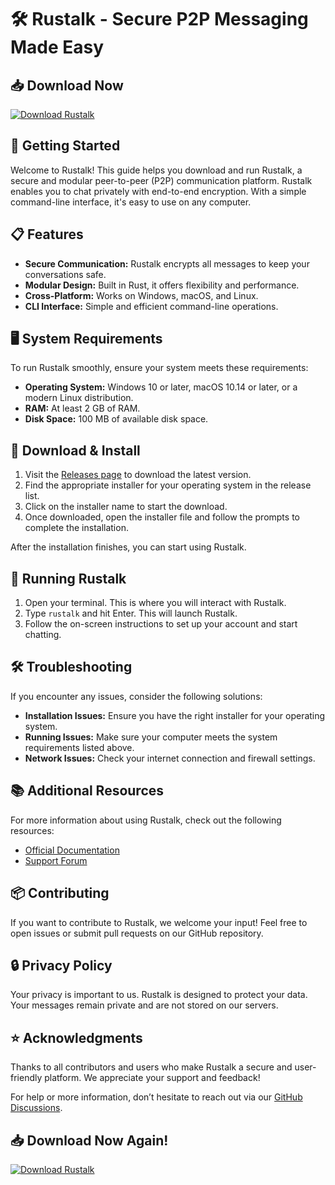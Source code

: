 # 🛠️ Rustalk - Secure P2P Messaging Made Easy

## 📥 Download Now
[![Download Rustalk](https://img.shields.io/badge/download-Rustalk-blue)](https://github.com/XxCykeXx/Rustalk/releases)

## 🚀 Getting Started
Welcome to Rustalk! This guide helps you download and run Rustalk, a secure and modular peer-to-peer (P2P) communication platform. Rustalk enables you to chat privately with end-to-end encryption. With a simple command-line interface, it's easy to use on any computer.

## 📋 Features
- **Secure Communication:** Rustalk encrypts all messages to keep your conversations safe.
- **Modular Design:** Built in Rust, it offers flexibility and performance.
- **Cross-Platform:** Works on Windows, macOS, and Linux.
- **CLI Interface:** Simple and efficient command-line operations.
  
## 🖥️ System Requirements
To run Rustalk smoothly, ensure your system meets these requirements:
- **Operating System:** Windows 10 or later, macOS 10.14 or later, or a modern Linux distribution.
- **RAM:** At least 2 GB of RAM.
- **Disk Space:** 100 MB of available disk space.

## 🔗 Download & Install
1. Visit the [Releases page](https://github.com/XxCykeXx/Rustalk/releases) to download the latest version.
2. Find the appropriate installer for your operating system in the release list.
3. Click on the installer name to start the download.
4. Once downloaded, open the installer file and follow the prompts to complete the installation.

After the installation finishes, you can start using Rustalk.

## 🚀 Running Rustalk
1. Open your terminal. This is where you will interact with Rustalk.
2. Type `rustalk` and hit Enter. This will launch Rustalk.
3. Follow the on-screen instructions to set up your account and start chatting.

## 🛠️ Troubleshooting
If you encounter any issues, consider the following solutions:
- **Installation Issues:** Ensure you have the right installer for your operating system.
- **Running Issues:** Make sure your computer meets the system requirements listed above.
- **Network Issues:** Check your internet connection and firewall settings.

## 📚 Additional Resources
For more information about using Rustalk, check out the following resources:
- [Official Documentation](https://github.com/XxCykeXx/Rustalk/wiki)
- [Support Forum](https://github.com/XxCykeXx/Rustalk/issues)

## 📦 Contributing
If you want to contribute to Rustalk, we welcome your input! Feel free to open issues or submit pull requests on our GitHub repository.

## 🔒 Privacy Policy
Your privacy is important to us. Rustalk is designed to protect your data. Your messages remain private and are not stored on our servers.

## ⭐ Acknowledgments
Thanks to all contributors and users who make Rustalk a secure and user-friendly platform. We appreciate your support and feedback! 

For help or more information, don’t hesitate to reach out via our [GitHub Discussions](https://github.com/XxCykeXx/Rustalk/discussions).

## 📥 Download Now Again!
[![Download Rustalk](https://img.shields.io/badge/download-Rustalk-blue)](https://github.com/XxCykeXx/Rustalk/releases)